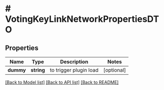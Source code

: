 # # VotingKeyLinkNetworkPropertiesDTO

## Properties

Name | Type | Description | Notes
------------ | ------------- | ------------- | -------------
**dummy** | **string** | to trigger plugin load | [optional]

[[Back to Model list]](../../README.md#models) [[Back to API list]](../../README.md#endpoints) [[Back to README]](../../README.md)
